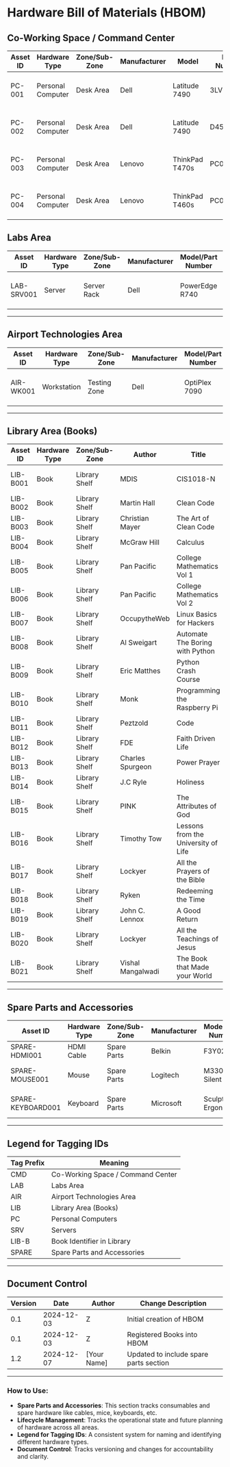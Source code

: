 # Hardware Bill of Materials (HBOM)

## Co-Working Space / Command Center
| Asset ID  | Hardware Type     | Zone/Sub-Zone | Manufacturer | Model           | Part Number | CPU         | RAM  | Storage    | Date Tagged  | Status  | Lifecycle Management   | Notes                           |
|-----------|-------------------|---------------|--------------|-----------------|-------------|-------------|------|------------|--------------|---------|------------------------|---------------------------------|
| PC-001    | Personal Computer | Desk Area     | Dell         | Latitude 7490   | 3LV3NQ2    | Intel Core i5-8350U | 8GB  | 256GB SSD  | 2024-12-03  | Active  |                        |                                 |
| PC-002    | Personal Computer | Desk Area     | Dell         | Latitude 7490   | D45RHR2    | Intel Core i5-8350U | 8GB  | 256GB SSD  | 2024-12-03  | Active  |                        |                                 |
| PC-003    | Personal Computer | Desk Area     | Lenovo       | ThinkPad T470s  | PC0TB5DK   | Intel Core i7-7600U | 8GB  | 256GB SSD  | 2024-12-03  | Active  |                        |                                 |
| PC-004    | Personal Computer | Desk Area     | Lenovo       | ThinkPad T460s  | PC0MLKC4   | Intel Core i7-6600U | 8GB  | 256GB SSD  | 2024-12-03  | Active  |                        | Lid sensor broken               |

## Labs Area
| Asset ID | Hardware Type     | Zone/Sub-Zone | Manufacturer | Model/Part Number | CPU       | RAM  | Storage     | Date of Purchase | Warranty Expiry | Status   | Lifecycle Management    | Notes                        |
|----------|-------------------|---------------|--------------|-------------------|-----------|------|-------------|------------------|-----------------|----------|-------------------------|------------------------------|
| LAB-SRV001 | Server           | Server Rack   | Dell         | PowerEdge R740    | Xeon Gold | 256GB| 4TB NVMe SSD| 2023-06-15       | 2026-06-15      | Active   | Active - Replacement scheduled 2028 | Running virtual machines |

---

## Airport Technologies Area
| Asset ID | Hardware Type     | Zone/Sub-Zone | Manufacturer | Model/Part Number | CPU       | RAM  | Storage     | Date of Purchase | Warranty Expiry | Status   | Lifecycle Management    | Notes                        |
|----------|-------------------|---------------|--------------|-------------------|-----------|------|-------------|------------------|-----------------|----------|-------------------------|------------------------------|
| AIR-WK001 | Workstation       | Testing Zone  | Dell         | OptiPlex 7090     | Core i5   | 8GB  | 512GB SSD   | 2024-03-01       | 2027-03-01      | Active   | Active - Replacement scheduled 2027 | For running simulations       |

---

## Library Area (Books)

| Asset ID | Hardware Type | Zone/Sub-Zone | Author | Title | Quantity | Date of Register | Lifecycle Management | Notes |
|----------|---------------|---------------|---------|--------|----------|------------------|---------------------|--------|
| LIB-B001 | Book | Library Shelf | MDIS | CIS1018-N | 1 | 2024-12-02 | Active | Systems Design & Databases Course Study Booklet |
| LIB-B002 | Book | Library Shelf | Martin Hall | Clean Code | 1 | 2024-12-02 | Active | Programming Reference Book |
| LIB-B003 | Book | Library Shelf | Christian Mayer | The Art of Clean Code | 1 | 2024-12-02 | Active | Programming Guide |
| LIB-B004 | Book | Library Shelf | McGraw Hill | Calculus | 1 | 2024-12-02 | Active | Mathematics Textbook |
| LIB-B005 | Book | Library Shelf | Pan Pacific | College Mathematics Vol 1 | 1 | 2024-12-02 | Active | Mathematics Textbook - Syllabus C |
| LIB-B006 | Book | Library Shelf | Pan Pacific | College Mathematics Vol 2 | 1 | 2024-12-02 | Active | Mathematics Textbook - Syllabus C |
| LIB-B007 | Book | Library Shelf | OccupytheWeb | Linux Basics for Hackers | 1 | 2024-12-02 | Active | Technical Guide |
| LIB-B008 | Book | Library Shelf | Al Sweigart | Automate The Boring with Python | 1 | 2024-12-02 | Active | Programming Guide |
| LIB-B009 | Book | Library Shelf | Eric Matthes | Python Crash Course | 1 | 2024-12-02 | Active | Programming Guide |
| LIB-B010 | Book | Library Shelf | Monk | Programming the Raspberry Pi | 1 | 2024-12-02 | Active | Technical Guide |
| LIB-B011 | Book | Library Shelf | Peztzold | Code | 1 | 2024-12-02 | Active | Technical Book |
| LIB-B012 | Book | Library Shelf | FDE | Faith Driven Life | 1 | 2024-12-02 | Active | Religious/Motivational Book |
| LIB-B013 | Book | Library Shelf | Charles Spurgeon | Power Prayer | 1 | 2024-12-02 | Active | Religious Book |
| LIB-B014 | Book | Library Shelf | J.C Ryle | Holiness | 1 | 2024-12-02 | Active | Religious Book |
| LIB-B015 | Book | Library Shelf | PINK | The Attributes of God | 1 | 2024-12-02 | Active | Religious Book |
| LIB-B016 | Book | Library Shelf | Timothy Tow | Lessons from the University of Life | 1 | 2024-12-02 | Active | Religious/Educational Book |
| LIB-B017 | Book | Library Shelf | Lockyer | All the Prayers of the Bible | 1 | 2024-12-02 | Active | Religious Book |
| LIB-B018 | Book | Library Shelf | Ryken | Redeeming the Time | 1 | 2024-12-02 | Active | Religious Book |
| LIB-B019 | Book | Library Shelf | John C. Lennox | A Good Return | 1 | 2024-12-02 | Active | Religious Book |
| LIB-B020 | Book | Library Shelf | Lockyer | All the Teachings of Jesus | 1 | 2024-12-02 | Active | Religious Book |
| LIB-B021 | Book | Library Shelf | Vishal Mangalwadi | The Book that Made your World | 1 | 2024-12-02 | Active | Religious/Historical Book |

---

## Spare Parts and Accessories
| Asset ID  | Hardware Type          | Zone/Sub-Zone  | Manufacturer   | Model/Part Number | Quantity | Date of Purchase | Lifecycle Management | Notes                           |
|-----------|------------------------|----------------|----------------|-------------------|----------|------------------|----------------------|---------------------------------|
| SPARE-HDMI001 | HDMI Cable          | Spare Parts    | Belkin         | F3Y021bt          | 10       | 2024-11-20       | Active               | For monitor connections        |
| SPARE-MOUSE001 | Mouse               | Spare Parts    | Logitech       | M330 Silent Plus  | 5        | 2024-11-15       | Active               | Backup for co-working space    |
| SPARE-KEYBOARD001 | Keyboard          | Spare Parts    | Microsoft      | Sculpt Ergonomic  | 3        | 2024-11-18       | Active               | Backup for co-working space    |

---

## Legend for Tagging IDs
| Tag Prefix | Meaning                          |
|------------|----------------------------------|
| CMD        | Co-Working Space / Command Center|
| LAB        | Labs Area                        |
| AIR        | Airport Technologies Area       |
| LIB        | Library Area (Books)            |
| PC         | Personal Computers               |
| SRV        | Servers                          |
| LIB-B      | Book Identifier in Library      |
| SPARE      | Spare Parts and Accessories     |

---

## Document Control
| Version | Date       | Author            | Change Description               |
|---------|------------|-------------------|----------------------------------|
| 0.1     | 2024-12-03 | Z       | Initial creation of HBOM         |
| 0.1     | 2024-12-03 | Z   | Registered Books into HBOM |
| 1.2     | 2024-12-07 | [Your Name]       | Updated to include spare parts section |

---

### How to Use:
- **Spare Parts and Accessories**: This section tracks consumables and spare hardware like cables, mice, keyboards, etc.
- **Lifecycle Management**: Tracks the operational state and future planning of hardware across all areas.
- **Legend for Tagging IDs**: A consistent system for naming and identifying different hardware types.
- **Document Control**: Tracks versioning and changes for accountability and clarity.


